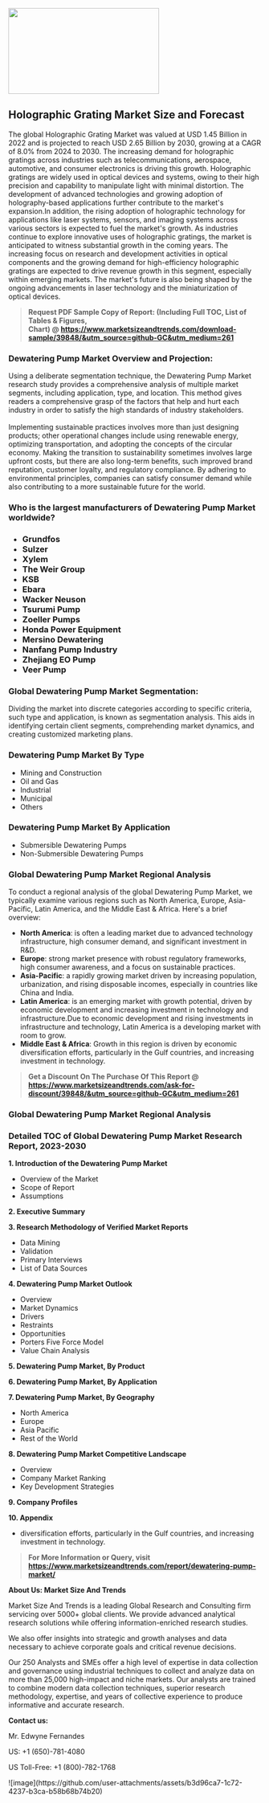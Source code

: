 <p><img class="alignnone size-medium wp-image-20088" src="https://ffe5etoiles.com/wp-content/uploads/2024/12/MST1-300x171.png" alt="" width="300" height="171" /></p><h2>Holographic Grating Market Size and Forecast</h2><p>The global Holographic Grating Market was valued at USD 1.45 Billion in 2022 and is projected to reach USD 2.65 Billion by 2030, growing at a CAGR of 8.0% from 2024 to 2030. The increasing demand for holographic gratings across industries such as telecommunications, aerospace, automotive, and consumer electronics is driving this growth. Holographic gratings are widely used in optical devices and systems, owing to their high precision and capability to manipulate light with minimal distortion. The development of advanced technologies and growing adoption of holography-based applications further contribute to the market's expansion.In addition, the rising adoption of holographic technology for applications like laser systems, sensors, and imaging systems across various sectors is expected to fuel the market's growth. As industries continue to explore innovative uses of holographic gratings, the market is anticipated to witness substantial growth in the coming years. The increasing focus on research and development activities in optical components and the growing demand for high-efficiency holographic gratings are expected to drive revenue growth in this segment, especially within emerging markets. The market's future is also being shaped by the ongoing advancements in laser technology and the miniaturization of optical devices.</p></p><blockquote id="" class=""><strong>Request PDF Sample Copy of Report: (Including Full TOC, List of Tables &amp; Figures, Chart)&nbsp;@&nbsp;<strong><a href="https://www.marketsizeandtrends.com/download-sample/39848/&utm_source=github-GC&utm_medium=261" target="_blank">https://www.marketsizeandtrends.com/download-sample/39848/&utm_source=github-GC&utm_medium=261</a></strong></strong></blockquote><h3 id="" class="">Dewatering Pump Market&nbsp;Overview and Projection:</h3><p id="" class="">Using a deliberate segmentation technique, the Dewatering Pump Market research study provides a comprehensive analysis of multiple market segments, including application, type, and location. This method gives readers a comprehensive grasp of the factors that help and hurt each industry in order to satisfy the high standards of industry stakeholders. <br /> <br />Implementing sustainable practices involves more than just designing products; other operational changes include using renewable energy, optimizing transportation, and adopting the concepts of the circular economy. Making the transition to sustainability sometimes involves large upfront costs, but there are also long-term benefits, such improved brand reputation, customer loyalty, and regulatory compliance. By adhering to environmental principles, companies can satisfy consumer demand while also contributing to a more sustainable future for the world.</p><h3 id="" class="">Who is the largest manufacturers of&nbsp;Dewatering Pump Market worldwide?</h3><h3 class=""><p><ul><li>Grundfos </li><li> Sulzer </li><li> Xylem </li><li> The Weir Group </li><li> KSB </li><li> Ebara </li><li> Wacker Neuson </li><li> Tsurumi Pump </li><li> Zoeller Pumps </li><li> Honda Power Equipment </li><li> Mersino Dewatering </li><li> Nanfang Pump Industry </li><li> Zhejiang EO Pump </li><li> Veer Pump</li></ul></p></h3><h3 id="" class="">Global&nbsp;Dewatering Pump Market Segmentation:</h3><p id="" class="">Dividing the market into discrete categories according to specific criteria, such type and application, is known as segmentation analysis. This aids in identifying certain client segments, comprehending market dynamics, and creating customized marketing plans.</p><h3 id="" class="">Dewatering Pump Market&nbsp;By Type</h3><p><p><ul><li>Mining and Construction </li><li> Oil and Gas </li><li> Industrial </li><li> Municipal </li><li> Others</p></li></ul></p></p><h3 id="" class="">Dewatering Pump Market&nbsp;By Application</h3><p class=""><p><ul><li>Submersible Dewatering Pumps </li><li> Non-Submersible Dewatering Pumps</li></ul></p></p><h3 id="" class="">Global Dewatering Pump Market Regional Analysis</h3><p id="" class="">To conduct a regional analysis of the global Dewatering Pump Market, we typically examine various regions such as North America, Europe, Asia-Pacific, Latin America, and the Middle East &amp; Africa. Here's a brief overview:</p><ul><li><strong>North America</strong>: is often a leading market due to advanced technology infrastructure, high consumer demand, and significant investment in R&amp;D.</li><li><strong>Europe</strong>: strong market presence with robust regulatory frameworks, high consumer awareness, and a focus on sustainable practices.</li><li><strong>Asia-Pacific</strong>: a rapidly growing market driven by increasing population, urbanization, and rising disposable incomes, especially in countries like China and India.</li><li><strong>Latin America</strong>: is an emerging market with growth potential, driven by economic development and increasing investment in technology and infrastructure.Due to economic development and rising investments in infrastructure and technology, Latin America is a developing market with room to grow.</li><li><strong>Middle East &amp; Africa</strong>: Growth in this region is driven by economic diversification efforts, particularly in the Gulf countries, and increasing investment in technology.</li></ul><blockquote id="" class=""><strong>Get a Discount On The Purchase Of This Report @ <strong><a href="https://www.marketsizeandtrends.com/ask-for-discount/39848/&utm_source=github-GC&utm_medium=261" target="_blank">https://www.marketsizeandtrends.com/ask-for-discount/39848/&utm_source=github-GC&utm_medium=261</a></strong></strong></blockquote><h3 id="" class="">Global Dewatering Pump Market Regional Analysis</h3><h3 id="" class="">Detailed TOC of Global Dewatering Pump Market Research Report, 2023-2030</h3><p id="" class=""><strong>1. Introduction of the Dewatering Pump Market</strong></p><ul><li>Overview of the Market</li><li>Scope of Report</li><li>Assumptions</li></ul><p id="" class=""><strong>2. Executive Summary</strong></p><p id="" class=""><strong>3. Research Methodology of Verified Market Reports</strong></p><ul><li>Data Mining</li><li>Validation</li><li>Primary Interviews</li><li>List of Data Sources</li></ul><p id="" class=""><strong>4. Dewatering Pump Market Outlook</strong></p><ul><li>Overview</li><li>Market Dynamics</li><li>Drivers</li><li>Restraints</li><li>Opportunities</li><li>Porters Five Force Model</li><li>Value Chain Analysis</li></ul><p id="" class=""><strong>5. Dewatering Pump Market, By Product</strong></p><p id="" class=""><strong>6. Dewatering Pump Market, By Application</strong></p><p id="" class=""><strong>7. Dewatering Pump Market, By Geography</strong></p><ul><li>North America</li><li>Europe</li><li>Asia Pacific</li><li>Rest of the World</li></ul><p id="" class=""><strong>8. Dewatering Pump Market Competitive Landscape</strong></p><ul><li>Overview</li><li>Company Market Ranking</li><li>Key Development Strategies</li></ul><p id="" class=""><strong>9. Company Profiles</strong></p><p id="" class=""><strong>10. Appendix</strong></p><ul><li>diversification efforts, particularly in the Gulf countries, and increasing investment in technology.</li></ul><blockquote id="" class=""><strong>For More Information or Query, visit <strong><strong><a href="https://www.marketsizeandtrends.com/report/dewatering-pump-market/" target="_blank">https://www.marketsizeandtrends.com/report/dewatering-pump-market/</a></strong></strong></strong></blockquote><p id="" class=""><strong>About Us: Market Size And Trends</strong></p><p id="" class="">Market Size And Trends is a leading Global Research and Consulting firm servicing over 5000+ global clients. We provide advanced analytical research solutions while offering information-enriched research studies.</p><p id="" class="">We also offer insights into strategic and growth analyses and data necessary to achieve corporate goals and critical revenue decisions.</p><p id="" class="">Our 250 Analysts and SMEs offer a high level of expertise in data collection and governance using industrial techniques to collect and analyze data on more than 25,000 high-impact and niche markets. Our analysts are trained to combine modern data collection techniques, superior research methodology, expertise, and years of collective experience to produce informative and accurate research.</p><p id="" class=""><strong>Contact us:</strong></p><p id="" class="">Mr. Edwyne Fernandes</p><p id="" class="">US: +1 (650)-781-4080</p><p id="" class="">US Toll-Free: +1 (800)-782-1768</p>
![image](https://github.com/user-attachments/assets/b3d96ca7-1c72-4237-b3ca-b58b68b74b20)
